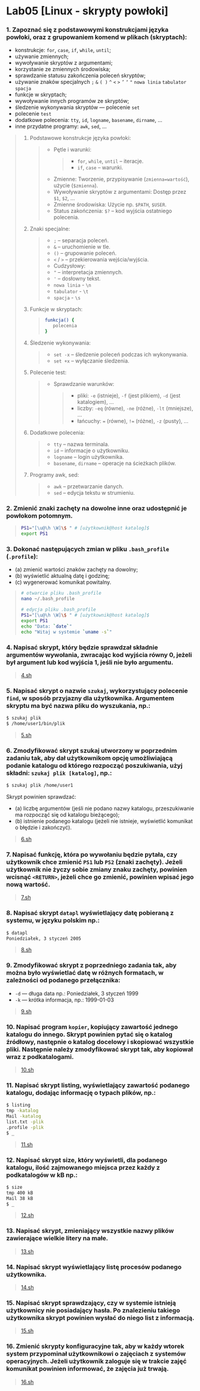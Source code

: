 # Lab05 [Linux - skrypty powłoki]

### 1. Zapoznać się z podstawowymi konstrukcjami języka powłoki, oraz z grupowaniem komend w plikach (skryptach):

- konstrukcje: `for`, `case`, `if`, `while`, `until`;
- używanie zmiennych;
- wywoływanie skryptów z argumentami;
- korzystanie ze zmiennych środowiska;
- sprawdzanie statusu zakończenia poleceń skryptów;
- używanie znaków specjalnych `;` `&` `( )` `^` `<` `>` `’` `‘` `"` `nowa linia` `tabulator` `spacja`
- funkcje w skryptach;
- wywoływanie innych programów ze skryptów;
- śledzenie wykonywania skryptów — polecenie `set`
- polecenie `test`
- dodatkowe polecenia: `tty`, `id`, `logname`, `basename`, `dirname`, ...
- inne przydatne programy: `awk`, `sed`, ...

> 1. Podstawowe konstrukcje języka powłoki:
>    > - Pętle i warunki:
>    >   > - `for`, `while`, `until` – iteracje.
>    >   > - `if`, `case` – warunki.
>    > - Zmienne: Tworzenie, przypisywanie (`zmienna=wartość`), użycie (`$zmienna`).
>    > - Wywoływanie skryptów z argumentami: Dostęp przez `$1`, `$2`, ...
>    > - Zmienne środowiska: Użycie np. `$PATH`, `$USER`.
>    > - Status zakończenia: `$?` – kod wyjścia ostatniego polecenia.
> 2. Znaki specjalne:
>    > - `;` – separacja poleceń.
>    > - `&` – uruchomienie w tle.
>    > - `()` – grupowanie poleceń.
>    > - `<` / `>` – przekierowania wejścia/wyjścia.
>    > - Cudzysłowy:
>    > - `"` – interpretacja zmiennych.
>    > - `'` – dosłowny tekst.
>    > - `nowa linia` - `\n`
>    > - `tabulator` - `\t`
>    > - `spacja` - `\s`
> 3. Funkcje w skryptach:
>    > ```bash
>    > funkcja() {
>    >    polecenia
>    > }
>    > ```
> 4. Śledzenie wykonywania:
>    > - `set -x` – śledzenie poleceń podczas ich wykonywania.
>    > - `set +x` – wyłączanie śledzenia.
> 5. Polecenie test:
>    > - Sprawdzanie warunków:
>    >   > - pliki: `-e` (istnieje), `-f` (jest plikiem), `-d` (jest katalogiem), ...
>    >   > - liczby: `-eq` (równe), `-ne` (różne), `-lt` (mniejsze), ...
>    >   > - łańcuchy: `=` (równe), `!=` (różne), `-z` (pusty), ...
> 6. Dodatkowe polecenia:
>    > - `tty` – nazwa terminala.
>    > - `id` – informacje o użytkowniku.
>    > - `logname` – login użytkownika.
>    > - `basename`, `dirname` – operacje na ścieżkach plików.
> 7. Programy awk, sed:
>    > - `awk` – przetwarzanie danych.
>    > - `sed` – edycja tekstu w strumieniu.

### 2. Zmienić znaki zachęty na dowolne inne oraz udostępnić je powłokom potomnym.

> ```bash
> PS1="[\u@\h \W]\$ " # [użytkownik@host katalog]$
> export PS1
> ```

### 3. Dokonać następujących zmian w pliku `.bash_profile` (`.profile`):

- (a) zmienić wartości znaków zachęty na dowolny;
- (b) wyświetlić aktualną datę i godzinę;
- (c) wygenerować komunikat powitalny.

> ```bash
> # otwarcie pliku .bash_profile
> nano ~/.bash_profile
>
> # edycja pliku .bash_profile
> PS1="[\u@\h \W]\$ " # [użytkownik@host katalog]$
> export PS1
> echo "Data: `date`"
> echo "Witaj w systemie `uname -s`"
> ```

### 4. Napisać skrypt, który będzie sprawdzał składnie argumentów wywołania, zwracając kod wyjścia równy 0, jeżeli był argument lub kod wyjścia 1, jeśli nie było argumentu.

> [4.sh](./4.sh)

### 5. Napisać skrypt o nazwie `szukaj`, wykorzystujący polecenie `find`, w sposób przyjazny dla użytkownika. Argumentem skryptu ma być nazwa pliku do wyszukania, np.:

```bash
$ szukaj plik
$ /home/user1/bin/plik
```

> [5.sh](./5.sh)

### 6. Zmodyfikować skrypt szukaj utworzony w poprzednim zadaniu tak, aby dał użytkownikom opcję umożliwiającą podanie katalogu od którego rozpocząć poszukiwania, użyj składni: `szukaj plik [katalog]`, np.:

```bash
$ szukaj plik /home/user1
```

Skrypt powinien sprawdzać:

- (a) liczbę argumentów (jeśli nie podano nazwy katalogu, przeszukiwanie ma rozpocząć się od katalogu bieżącego);
- (b) istnienie podanego katalogu (jeżeli nie istnieje, wyświetlić komunikat o błędzie i zakończyć).

> [6.sh](./6.sh)

### 7. Napisać funkcję, która po wywołaniu będzie pytała, czy użytkownik chce zmienić `PS1` lub `PS2` (znaki zachęty). Jeżeli użytkownik nie życzy sobie zmiany znaku zachęty, powinien wcisnąć `<RETURN>`, jeżeli chce go zmienić, powinien wpisać jego nową wartość.

> [7.sh](./7.sh)

### 8. Napisać skrypt `datapl` wyświetlający datę pobieraną z systemu, w języku polskim np.:

```bash
$ datapl
Poniedziałek, 3 styczeń 2005
```

> [8.sh](./8.sh)

### 9. Zmodyfikować skrypt z poprzedniego zadania tak, aby można było wyświetlać datę w różnych formatach, w zależności od podanego przełącznika:

- `-d` — długa data np.: Poniedziałek, 3 styczeń 1999
- `-k` — krótka informacja, np.: 1999-01-03

> [9.sh](./9.sh)

### 10. Napisać program `kopier`, kopiujący zawartość jednego katalogu do innego. Skrypt powinien pytać się o katalog źródłowy, następnie o katalog docelowy i skopiować wszystkie pliki. Następnie należy zmodyfikować skrypt tak, aby kopiował wraz z podkatalogami.

> [10.sh](./10.sh)

### 11. Napisać skrypt listing, wyświetlający zawartość podanego katalogu, dodając informację o typach plików, np.:

```bash
$ listing
tmp -katalog
Mail -katalog
list.txt -plik
.profile -plik
$ _
```

> [11.sh](./11.sh)

### 12. Napisać skrypt size, który wyświetli, dla podanego katalogu, ilość zajmowanego miejsca przez każdy z podkatalogów w kB np.:

```bash
$ size
tmp 400 kB
Mail 38 kB
$ _
```

> [12.sh](./12.sh)

### 13. Napisać skrypt, zmieniający wszystkie nazwy plików zawierające wielkie litery na małe.

> [13.sh](./13.sh)

### 14. Napisać skrypt wyświetlający listę procesów podanego użytkownika.

> [14.sh](./14.sh)

### 15. Napisać skrypt sprawdzający, czy w systemie istnieją użytkownicy nie posiadający hasła. Po znalezieniu takiego użytkownika skrypt powinien wysłać do niego list z informacją.

> [15.sh](./15.sh)

### 16. Zmienić skrypty konfiguracyjne tak, aby w każdy wtorek system przypominał użytkownikowi o zajęciach z systemów operacyjnych. Jeżeli użytkownik zaloguje się w trakcie zajęć komunikat powinien informować, że zajęcia już trwają.

> [16.sh](./16.sh)
